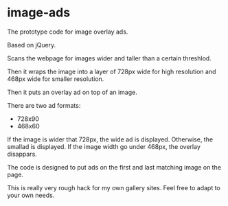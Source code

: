 # image-ads

The prototype code for image overlay ads.

Based on jQuery.

Scans the webpage for images wider and taller than a certain threshlod.

Then it wraps the image into a layer of 728px wide for high resolution and
468px wide for smaller resolution.

Then it puts an overlay ad on top of an image.

There are two ad formats:
 * 728x90
 * 468x60

If the image is wider that 728px, the wide ad is displayed. Otherwise, the smallad is displayed. If the image width go under 468px, the overlay disappars.

The code is designed to put ads on the first and last matching image on the page.

This is really very rough hack for my own gallery sites. Feel free to adapt to your own needs.
